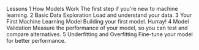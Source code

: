 Lessons
1
How Models Work
The first step if you're new to machine learning.
2
Basic Data Exploration
Load and understand your data.
3
Your First Machine Learning Model
Building your first model. Hurray!
4
Model Validation
Measure the performance of your model, so you can test and compare alternatives.
5
Underfitting and Overfitting
Fine-tune your model for better performance.
